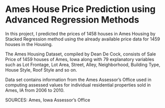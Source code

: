 # Ames House Price Prediction using Advanced Regression Methods

In this project, I predicted the prices of 1458 houses in Ames Housing by Stacked Regression method using the already available price data for 1459 houses in the Housing.

The Ames Housing Dataset, compiled by Dean De Cock, consists of Sale Price of 1459 houses of Ames, Iowa along with 79 explanatory variables such as Lot Frontage, Lot Area, Street, Alley, Neighborhood, Building Type, House Style, Roof Style and so on.

Data set contains information from the Ames Assessor’s Office used in computing assessed values for individual residential properties sold in Ames, IA from 2006 to 2010.

SOURCES: 
Ames, Iowa Assessor’s Office
